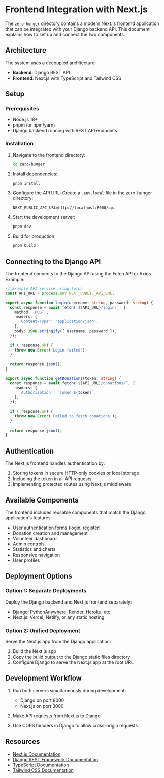 # Frontend Integration with Next.js

The `zero-hunger` directory contains a modern Next.js frontend application that can be integrated with your Django backend API. This document explains how to set up and connect the two components.

## Architecture

The system uses a decoupled architecture:
- **Backend**: Django REST API
- **Frontend**: Next.js with TypeScript and Tailwind CSS

## Setup

### Prerequisites

- Node.js 18+ 
- pnpm (or npm/yarn)
- Django backend running with REST API endpoints

### Installation

1. Navigate to the frontend directory:
   ```bash
   cd zero-hunger
   ```

2. Install dependencies:
   ```bash
   pnpm install
   ```

3. Configure the API URL:
   Create a `.env.local` file in the zero-hunger directory:
   ```
   NEXT_PUBLIC_API_URL=http://localhost:8000/api
   ```

4. Start the development server:
   ```bash
   pnpm dev
   ```

5. Build for production:
   ```bash
   pnpm build
   ```

## Connecting to the Django API

The frontend connects to the Django API using the Fetch API or Axios. Example:

```typescript
// Example API service using fetch
const API_URL = process.env.NEXT_PUBLIC_API_URL;

export async function login(username: string, password: string) {
  const response = await fetch(`${API_URL}/login/`, {
    method: 'POST',
    headers: {
      'Content-Type': 'application/json',
    },
    body: JSON.stringify({ username, password }),
  });
  
  if (!response.ok) {
    throw new Error('Login failed');
  }
  
  return response.json();
}

export async function getDonations(token: string) {
  const response = await fetch(`${API_URL}/donations/`, {
    headers: {
      'Authorization': `Token ${token}`,
    },
  });
  
  if (!response.ok) {
    throw new Error('Failed to fetch donations');
  }
  
  return response.json();
}
```

## Authentication

The Next.js frontend handles authentication by:

1. Storing tokens in secure HTTP-only cookies or local storage
2. Including the token in all API requests
3. Implementing protected routes using Next.js middleware

## Available Components

The frontend includes reusable components that match the Django application's features:

- User authentication forms (login, register)
- Donation creation and management
- Volunteer dashboard
- Admin controls
- Statistics and charts
- Responsive navigation
- User profiles

## Deployment Options

### Option 1: Separate Deployments

Deploy the Django backend and Next.js frontend separately:
- Django: PythonAnywhere, Render, Heroku, etc.
- Next.js: Vercel, Netlify, or any static hosting

### Option 2: Unified Deployment

Serve the Next.js app from the Django application:
1. Build the Next.js app
2. Copy the build output to the Django static files directory
3. Configure Django to serve the Next.js app at the root URL

## Development Workflow

1. Run both servers simultaneously during development:
   - Django on port 8000
   - Next.js on port 3000
   
2. Make API requests from Next.js to Django
   
3. Use CORS headers in Django to allow cross-origin requests

## Resources

- [Next.js Documentation](https://nextjs.org/docs)
- [Django REST Framework Documentation](https://www.django-rest-framework.org/)
- [TypeScript Documentation](https://www.typescriptlang.org/docs/)
- [Tailwind CSS Documentation](https://tailwindcss.com/docs) 